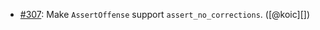 * [#307](https://github.com/rubocop/rubocop-minitest/pull/307): Make `AssertOffense` support `assert_no_corrections`. ([@koic][])
